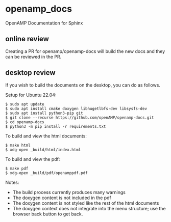 # openamp_docs
OpenAMP Documentation for Sphinx

## online review

Creating a PR for openamp/openamp-docs will build the new docs and they can
be reviewed in the PR.

## desktop review

If you wish to build the documents on the desktop, you can do as follows.

Setup for Ubuntu 22.04:

    $ sudo apt update
    $ sudo apt install cmake doxygen libhugetlbfs-dev libsysfs-dev
    $ sudo apt install python3-pip git
    $ git clone --recurse https://github.com/openAMP/openamp-docs.git
    $ cd openamp-docs
    $ python3 -m pip install -r requirements.txt

To build and view the html documents:

    $ make html
    $ xdg-open _build/html/index.html

To build and view the pdf:

    $ make pdf
    $ xdg-open _build/pdf/openamppdf.pdf

Notes:
* The build process currently produces many warnings
* The doxygen content is not included in the pdf
* The doxygen content is not styled like the rest of the html documents
* The doxygen context does not integrate into the menu structure; use the browser back button to get back.
